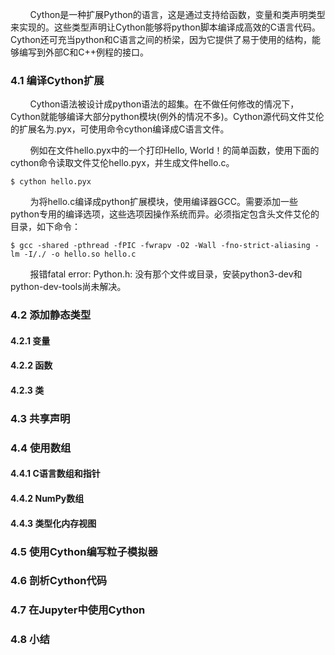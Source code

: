 &nbsp;&nbsp;&nbsp;&nbsp;&nbsp;&nbsp;&nbsp;&nbsp;Cython是一种扩展Python的语言，这是通过支持给函数，变量和类声明类型来实现的。这些类型声明让Cython能够将python脚本编译成高效的C语言代码。Cython还可充当python和C语言之间的桥梁，因为它提供了易于使用的结构，能够编写到外部C和C++例程的接口。

### 4.1 编译Cython扩展

&nbsp;&nbsp;&nbsp;&nbsp;&nbsp;&nbsp;&nbsp;&nbsp;Cython语法被设计成python语法的超集。在不做任何修改的情况下，Cython就能够编译大部分python模块(例外的情况不多)。Cython源代码文件艾伦的扩展名为.pyx，可使用命令cython编译成C语言文件。

&nbsp;&nbsp;&nbsp;&nbsp;&nbsp;&nbsp;&nbsp;&nbsp;例如在文件hello.pyx中的一个打印Hello, World！的简单函数，使用下面的cython命令读取文件艾伦hello.pyx，并生成文件hello.c。
```shell
$ cython hello.pyx
```

&nbsp;&nbsp;&nbsp;&nbsp;&nbsp;&nbsp;&nbsp;&nbsp;为将hello.c编译成python扩展模块，使用编译器GCC。需要添加一些python专用的编译选项，这些选项因操作系统而异。必须指定包含头文件艾伦的目录，如下命令：
```shell
$ gcc -shared -pthread -fPIC -fwrapv -O2 -Wall -fno-strict-aliasing -lm -I/./ -o hello.so hello.c
```
&nbsp;&nbsp;&nbsp;&nbsp;&nbsp;&nbsp;&nbsp;&nbsp;报错fatal error: Python.h: 没有那个文件或目录，安装python3-dev和python-dev-tools尚未解决。

### 4.2 添加静态类型

#### 4.2.1 变量

#### 4.2.2 函数

#### 4.2.3 类

### 4.3 共享声明

### 4.4 使用数组

#### 4.4.1 C语言数组和指针

#### 4.4.2 NumPy数组

#### 4.4.3 类型化内存视图

### 4.5 使用Cython编写粒子模拟器

### 4.6 剖析Cython代码

### 4.7 在Jupyter中使用Cython

### 4.8 小结

